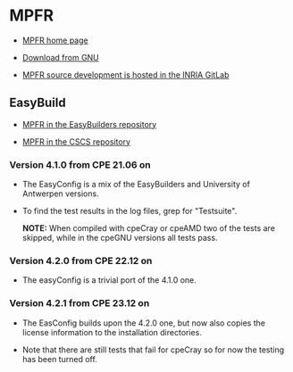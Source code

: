# MPFR

  * [MPFR home page](https://www.mpfr.org/)

  * [Download from GNU](https://ftp.gnu.org/gnu/mpfr/)

  * [MPFR source development is hosted in the INRIA GitLab](https://gitlab.inria.fr/mpfr/mpfr)


## EasyBuild

  * [MPFR in the EasyBuilders repository](https://github.com/easybuilders/easybuild-easyconfigs/tree/develop/easybuild/easyconfigs/m/MPFR)

  * [MPFR in the CSCS repository](https://github.com/eth-cscs/production/tree/master/easybuild/easyconfigs/m/MPFR)

### Version 4.1.0 from CPE 21.06 on

  * The EasyConfig is a mix of the EasyBuilders and University of Antwerpen versions.

  * To find the test results in the log files, grep for "Testsuite".

    **NOTE:** When compiled with cpeCray or cpeAMD two of the tests are skipped, while
    in the cpeGNU versions all tests pass.

 
### Version 4.2.0 from CPE 22.12 on

  * The easyConfig is a trivial port of the 4.1.0 one.


### Version 4.2.1 from CPE 23.12 on

  * The EasConfig builds upon the 4.2.0 one, but now also copies the license information 
    to the installation directories.

  * Note that there are  still tests that fail for cpeCray so for now the testing has 
    been turned off.
